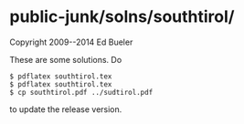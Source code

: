 public-junk/solns/southtirol/
========

Copyright 2009--2014  Ed Bueler

These are some solutions.  Do

    $ pdflatex southtirol.tex
    $ pdflatex southtirol.tex
    $ cp southtirol.pdf ../sudtirol.pdf

to update the release version.

